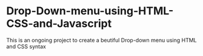 # Drop-Down-menu-using-HTML-CSS-and-Javascript

  This is an ongoing project to create a beutiful Drop-down menu using HTML and CSS syntax

